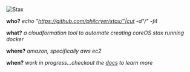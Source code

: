 ![Stax](http://www.soul-patrol.com/funk/images/stax.jpg)

**who?** _echo "https://github.com/philcryer/stax/"|cut -d"/" -f4_

**what?** _a cloudformation tool to automate creating coreOS stax running docker_

**where?** _amazon, specifically aws ec2_

**when?** _work in progress...checkout the [docs](docs.md) to learn more_
